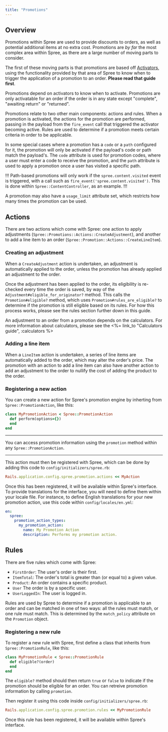 ```yaml
---
title: "Promotions"
---
```


## Overview

Promotions within Spree are used to provide discounts to orders, as well as
potential additional items at no extra cost. Promotions are *by far* the most
complex area within Spree, as there are a large number of moving parts to
consider.

The first of these moving parts is that promotions are based off
[Activators](/developer/core/models/activators/), using the functionality provided by
that area of Spree to know when to trigger the application of a promotion to an
order. **Please read that guide first**.

Promotions depend on activators to know when to activate. Promotions are only
activatable for an order if the order is in any state except "complete",
"awaiting return" or "returned".

Promotions relate to two other main components: actions and rules. When a
promotion is activated, the actions for the promotion are performed, passing in
the payload from the `fire_event` call that triggered the activator becoming
active. Rules are used to determine if a promotion meets certain criteria in
order to be applicable.

In some special cases where a promotion has a `code` or a `path` configured for
it, the promotion will only be activated if the payload's code or path match the
payload's. The `code` attribute is used for promotion codes, where a user must
enter a code to receive the promotion, and the `path` attribute is used to apply
a promotion once a user has visited a specific path.

!!!
Path-based promotions will only work if the `spree.content.visited` event is
triggered, with a call such as `fire_event('spree.content.visited')`. This is done
within `Spree::ContentController`, as an example.
!!!

A promotion may also have a `usage_limit` attribute set, which restricts how
many times the promotion can be used.

## Actions

There are two actions which come with Spree: one action to apply adjustments
(`Spree::Promotions::Actions::CreateAdjustment`),
and another to add a line item to an order
(`Spree::Promotion::Actions::CreateLineItem`).

### Creating an adjustment

When a `CreateAdjustment` action is undertaken, an adjustment is automatically
applied to the order, unless the promotion has already applied an adjustment to
the order.

Once the adjustment has been applied to the order, its eligibility is re-checked
every time the order is saved, by way of the
`Adjustment#eligible_for_originator?` method. This calls the `Promotion#eligible?`
method, which uses `Promotion#rules_are_eligible?` to determine if the promotion
is still eligible based on its rules. For how this process works, please see the
rules section further down in this guide.

An adjustment to an order from a promotion depends on the calculators. For more
information about calculators, please see the <%= link_to "Calculators guide",
:calculators %>

### Adding a line item

When a `LineItem` action is undertaken, a series of line items are automatically
added to the order, which may alter the order's price. The promotion with an
action to add a line item can also have another action to add an adjustment to
the order to nullify the cost of adding the product to the order.

### Registering a new action

You can create a new action for Spree's promotion engine by inherting from
`Spree::PromotionAction`, like this:

```ruby
class MyPromotionAction < Spree::PromotionAction
  def perform(options={})
  end
end
```

***
You can access promotion information using the `promotion` method within any
`Spree::PromotionAction`.
***

This action must then be registered with Spree, which can be done by adding this
code to `config/initializers/spree.rb`:

```ruby
Rails.application.config.spree.promotion.actions << MyAction
```

Once this has been registered, it will be available within Spree's interface. To
provide translations for the interface, you will need to define them within your
locale file. For instance, to define English translations for your new promotion
action, use this code within `config/locales/en.yml`:

```yaml
en:
  spree:
    promotion_action_types:
      my_promotion_action:
        name: My Promotion Action
        description: Performs my promotion action.
```

## Rules

There are five rules which come with Spree:

* `FirstOrder`: The user's order is their first.
* `ItemTotal`: The order's total is greater than (or equal to) a given value.
* `Product`: An order contains a specific product.
* `User` The order is by a specific user.
* `UserLoggedIn`: The user is logged in.

Rules are used by Spree to determine if a promotion is applicable to an order
and can be matched in one of two ways: all the rules must match, or one rule
must match. This is determined by the `match_policy` attribute on the
`Promotion` object.

### Registering a new rule

To register a new rule with Spree, first define a class that inherits from
`Spree::PromotionRule`, like this:

```ruby
class MyPromotionRule < Spree::PromotionRule
  def eligible?(order)
  end
end
```

The `eligible?` method should then return `true` or `false` to indicate if the
promotion should be eligible for an order. You can retreive promotion
information by calling `promotion`.

Then register it using this code inside `config/initializers/spree.rb`:

```ruby
Rails.application.config.spree.promotion.rules << MyPromotionRule
```

Once this rule has been registered, it will be available within Spree's
interface.

